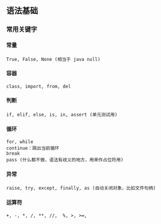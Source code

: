
## 语法基础
### 常用关键字
#### 常量
    True, False, None (相当于 java null)
#### 容器
    class, import, from, del
#### 判断
    if, elif, else, is, in, assert (单元测试用)
#### 循环
    for, while 
    continue：跳出当前循环
    break
    pass (什么都不做，语法有歧义的地方，用来作占位符用)
#### 异常
    raise, try, except, finally, as (自动关闭对象，比如文件句柄)
#### 运算符
    +, -, *, /, **, //,  %, >, >=,  

	